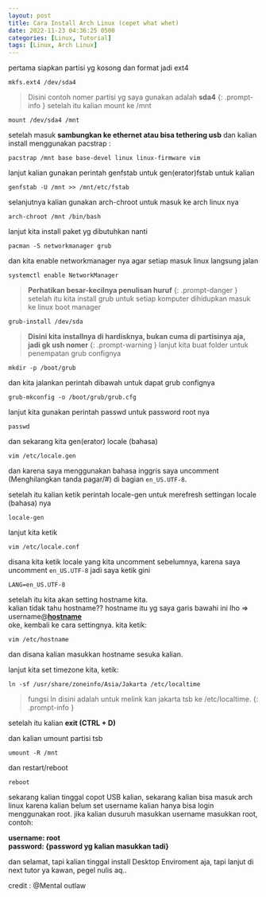 ```yaml
---
layout: post
title: Cara Install Arch Linux (cepet what whet)
date: 2022-11-23 04:36:25 0500
categories: [Linux, Tutorial]
tags: [Linux, Arch Linux]
---
```


pertama siapkan partisi yg kosong dan format jadi ext4
```terminal
mkfs.ext4 /dev/sda4
```
> Disini contoh nomer partisi yg saya gunakan adalah **sda4**
{: .prompt-info }
setelah itu kalian mount ke /mnt
```terminal
mount /dev/sda4 /mnt
```
setelah masuk **sambungkan ke ethernet atau bisa tethering usb**
dan kalian install menggunakan pacstrap :
```terminal
pacstrap /mnt base base-devel linux linux-firmware vim
```
lanjut kalian gunakan perintah genfstab untuk gen(erator)fstab untuk kalian
```terminal
genfstab -U /mnt >> /mnt/etc/fstab
```
selanjutnya kalian gunakan arch-chroot untuk masuk ke arch linux nya
```terminal
arch-chroot /mnt /bin/bash
```
lanjut kita install paket yg dibutuhkan nanti
```terminal
pacman -S networkmanager grub
```
dan kita enable networkmanager nya agar setiap masuk linux langsung jalan
```terminal
systemctl enable NetworkManager
```
> **Perhatikan besar-kecilnya penulisan huruf**
{: .prompt-danger }
setelah itu kita install grub untuk setiap komputer dihidupkan masuk ke linux boot manager
```terminal
grub-install /dev/sda
```
> **Disini kita installnya di hardisknya, bukan cuma di partisinya aja, jadi gk ush nomer**
{: .prompt-warning }
lanjut kita buat folder untuk penempatan grub confignya
```terminal
mkdir -p /boot/grub
```
dan kita jalankan perintah dibawah untuk dapat grub confignya
```terminal
grub-mkconfig -o /boot/grub/grub.cfg
```
lanjut kita gunakan perintah passwd untuk password root nya
```terminal
passwd
```
dan sekarang kita gen(erator) locale (bahasa)
```terminal
vim /etc/locale.gen
```
dan karena saya menggunakan bahasa inggris saya uncomment (Menghilangkan tanda pagar/#)
di bagian `en_US.UTF-8`.

setelah itu kalian ketik perintah locale-gen untuk merefresh settingan locale (bahasa) nya
```terminal
locale-gen
```
lanjut kita ketik
```terminal
vim /etc/locale.conf
```
disana kita ketik locale yang kita uncomment sebelumnya, karena saya uncomment `en_US.UTF-8` jadi
saya ketik gini
```
LANG=en_US.UTF-8
```
setelah itu kita akan setting hostname kita.<br> kalian tidak tahu hostname?? hostname itu yg saya
garis bawahi ini lho => username@<b><u>hostname</u></b><br>
oke, kembali ke cara settingnya. kita ketik:
```terminal
vim /etc/hostname
```
dan disana kalian masukkan hostname sesuka kalian.<br>

lanjut kita set timezone kita, ketik:
```terminal
ln -sf /usr/share/zoneinfo/Asia/Jakarta /etc/localtime
```
> fungsi ln disini adalah untuk melink kan jakarta tsb ke /etc/localtime.
{: .prompt-info }

setelah itu kalian **exit (CTRL + D)**

dan kalian umount partisi tsb
```terminal
umount -R /mnt
```
dan restart/reboot
```terminal
reboot
```
sekarang kalian tinggal copot USB kalian, sekarang kalian bisa masuk arch linux
karena kalian belum set username kalian hanya bisa login menggunakan root.
jika kalian dusuruh masukkan username masukkan root, contoh:

**username: root**<br>
**password: {password yg kalian masukkan tadi}**

dan selamat, tapi kalian tinggal install Desktop Enviroment aja, tapi lanjut di next
tutor ya kawan, pegel nulis aq..

credit : @Mental outlaw
